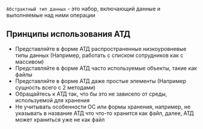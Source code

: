 `Абстрактный тип данных` - это набор, включающий данные и выполняемые над ними операции

## Принципы использования АТД

* Представляйте в форме АТД распространенные низкоуровневые типы данных (Например, работать с списком сотрудников как с массивом)
* Представляйте в форме АТД часто используемые объекты, такие как файлы
* Представляйте в форме АТД даже простые элементы (Например сущность всего с 2 методами)
* Обращайтесь к АТД так, что бы это не зависело от среды, используемой для хранения
* Не учитывать особенности ОС или формы хранения, например, не указывать в название АТД что что-то хранится как файл, далее, АТД может храниться уже не как файл